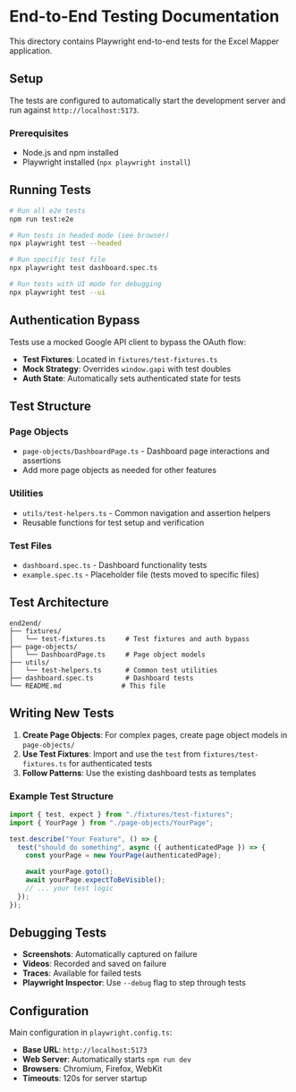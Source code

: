 # End-to-End Testing Documentation

This directory contains Playwright end-to-end tests for the Excel Mapper application.

## Setup

The tests are configured to automatically start the development server and run against `http://localhost:5173`.

### Prerequisites

- Node.js and npm installed
- Playwright installed (`npx playwright install`)

## Running Tests

```bash
# Run all e2e tests
npm run test:e2e

# Run tests in headed mode (see browser)
npx playwright test --headed

# Run specific test file
npx playwright test dashboard.spec.ts

# Run tests with UI mode for debugging
npx playwright test --ui
```

## Authentication Bypass

Tests use a mocked Google API client to bypass the OAuth flow:

- **Test Fixtures**: Located in `fixtures/test-fixtures.ts`
- **Mock Strategy**: Overrides `window.gapi` with test doubles
- **Auth State**: Automatically sets authenticated state for tests

## Test Structure

### Page Objects

- `page-objects/DashboardPage.ts` - Dashboard page interactions and assertions
- Add more page objects as needed for other features

### Utilities

- `utils/test-helpers.ts` - Common navigation and assertion helpers
- Reusable functions for test setup and verification

### Test Files

- `dashboard.spec.ts` - Dashboard functionality tests
- `example.spec.ts` - Placeholder file (tests moved to specific files)

## Test Architecture

```
end2end/
├── fixtures/
│   └── test-fixtures.ts     # Test fixtures and auth bypass
├── page-objects/
│   └── DashboardPage.ts     # Page object models
├── utils/
│   └── test-helpers.ts      # Common test utilities
├── dashboard.spec.ts        # Dashboard tests
└── README.md               # This file
```

## Writing New Tests

1. **Create Page Objects**: For complex pages, create page object models in `page-objects/`
2. **Use Test Fixtures**: Import and use the `test` from `fixtures/test-fixtures.ts` for authenticated tests
3. **Follow Patterns**: Use the existing dashboard tests as templates

### Example Test Structure

```typescript
import { test, expect } from "./fixtures/test-fixtures";
import { YourPage } from "./page-objects/YourPage";

test.describe("Your Feature", () => {
  test("should do something", async ({ authenticatedPage }) => {
    const yourPage = new YourPage(authenticatedPage);

    await yourPage.goto();
    await yourPage.expectToBeVisible();
    // ... your test logic
  });
});
```

## Debugging Tests

- **Screenshots**: Automatically captured on failure
- **Videos**: Recorded and saved on failure
- **Traces**: Available for failed tests
- **Playwright Inspector**: Use `--debug` flag to step through tests

## Configuration

Main configuration in `playwright.config.ts`:

- **Base URL**: `http://localhost:5173`
- **Web Server**: Automatically starts `npm run dev`
- **Browsers**: Chromium, Firefox, WebKit
- **Timeouts**: 120s for server startup
